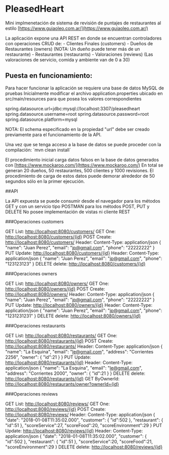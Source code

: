 # PleasedHeart

Mini implmenetación de sistema de revisión de puntajes de restaurantes al estilo [https://www.guiaoleo.com.ar/](https://www.guiaoleo.com.ar/)

La aplicación expone una API REST en donde se encuentran controladores con operaciones CRUD de:
    - Clientes Finales (customers)
    - Dueños de Restaurantes (owners) (NOTA: Un dueño puede tener más de un restaurante)
    - Restaurantes (restaurants)
    - Valoraciones (reviews) (Las valoraciones de servicio, comida y ambiente van de 0 a 30)

## Puesta en funcionamiento:
Para hacer funcionar la aplicación se requiere una base de datos MySQL de pruebas
Inicialmente modificar el archivo application.properties ubicado en src/main/resources para que posea los valores correspondientes

spring.datasource.url=jdbc:mysql://localhost:3307/pleasedheart
spring.datasource.username=root
spring.datasource.password=root
spring.datasource.platform=mysql
    
NOTA: El schema especificado en la propiedad "url" debe ser creado previamente para el funcionamiento de la API.

Una vez que se tenga acceso a la base de datos se puede proceder con la compilación:
´mvn clean install´

El procedimiento inicial carga datos falsos en la base de datos generados con [https://www.mockaroo.com/](https://www.mockaroo.com/)
En total se generan 20 dueños, 50 restaurantes, 500 clientes y 1000 revisiones. El procedimiento de carga de estos datos puede demorar alrededor de 50 segundos sólo en la primer ejecución.

##API

La API expuesta se puede consumir desde el navegador para los métodos GET y con un servicio tipo POSTMAN para los métodos POST, PUT y DELETE
No posee implementación de vistas ni cliente REST

###Operaciones customers

GET List: [http://localhost:8080/customers/](http://localhost:8080/customers/)
GET One: [http://localhost:8080/customers/{id}](http://localhost:8080/customers/1)
POST Create: [http://localhost:8080/customers/](http://localhost:8080/customers/)
    Header: Content-Type: application/json
    {
	    "name": "Juan Perez",
	    "email": "jp@gmail.com",
	    "phone": "22222222"
    }
PUT Update: [http://localhost:8080/customers/{id}](http://localhost:8080/customers/502)
    Header: Content-Type: application/json
    {
	    "name": "Juan Perez",
	    "email": "jp@gmail.com",
	    "phone": "123123123"
    }
DELETE delete: [http://localhost:8080/customers/{id}](http://localhost:8080/customers/502)

###Operaciones owners

GET List: [http://localhost:8080/owners/](http://localhost:8080/owners/)
GET One: [http://localhost:8080/owners/{id}](http://localhost:8080/owners/1)
POST Create: [http://localhost:8080/owners/](http://localhost:8080/owners/)
    Header: Content-Type: application/json
    {
	    "name": "Juan Perez",
	    "email": "jp@gmail.com",
	    "phone": "22222222"
    }
PUT Update: [http://localhost:8080/owners/{id}](http://localhost:8080/owners/21)
    Header: Content-Type: application/json
    {
	    "name": "Juan Perez",
	    "email": "jp@gmail.com",
	    "phone": "1231231231"
    }
DELETE delete: [http://localhost:8080/owners/{id}](http://localhost:8080/owners/21)

###Operaciones restaurants

GET List: [http://localhost:8080/restaurants/](http://localhost:8080/restaurants/)
GET One: [http://localhost:8080/restaurants/{id}](http://localhost:8080/restaurants/1)
POST Create: [http://localhost:8080/restaurants/](http://localhost:8080/restaurants/)
    Header: Content-Type: application/json
    {
	    "name": "La Esquina",
	    "email": "le@gmail.com",
	    "address": "Corrientes 2256",
	    "owner": {
		    "id":21
	        }
    }
PUT Update: [http://localhost:8080/restaurants/{id}](http://localhost:8080/restaurants/51)
    Header: Content-Type: application/json
    {
	    "name": "La Esquina",
	    "email": "le@gmail.com",
	    "address": "Corrientes 2000",
	    "owner": {
		    "id":21
	        }
    }
DELETE delete: [http://localhost:8080/restaurants/{id}](http://localhost:8080/restaurants/51)
GET ByOwnerId: [http://localhost:8080/restaurants/owner?ownerId={id}](http://localhost:8080/restaurants/owner?ownerId=1)

###Operaciones reviews

GET List: [http://localhost:8080/reviews/](http://localhost:8080/reviews/)
GET One: [http://localhost:8080/reviews/{id}](http://localhost:8080/reviews/1)
POST Create: [http://localhost:8080/reviews/](http://localhost:8080/restaurants/)
    Header: Content-Type: application/json
    {
	    "date": "2018-01-08T11:35:02.000",
	    "customer": {
		    "id":502
	    },
	    "restaurant": {
		    "id":51
	    },
	    "scoreService":27,
	    "scoreFood":20,
       	"scoreEnvironment":29
    }
PUT Update: [http://localhost:8080/reviews/{id}](http://localhost:8080/restaurants/1001)
    Header: Content-Type: application/json
    {
	    "date": "2018-01-08T11:35:02.000",
	    "customer": {
		    "id":502
	    },
	    "restaurant": {
		    "id":51
	    },
	    "scoreService":20,
	    "scoreFood":21,
       	"scoreEnvironment":29
    }
DELETE delete: [http://localhost:8080/reviews/{id}](http://localhost:8080/reviews/1001)


